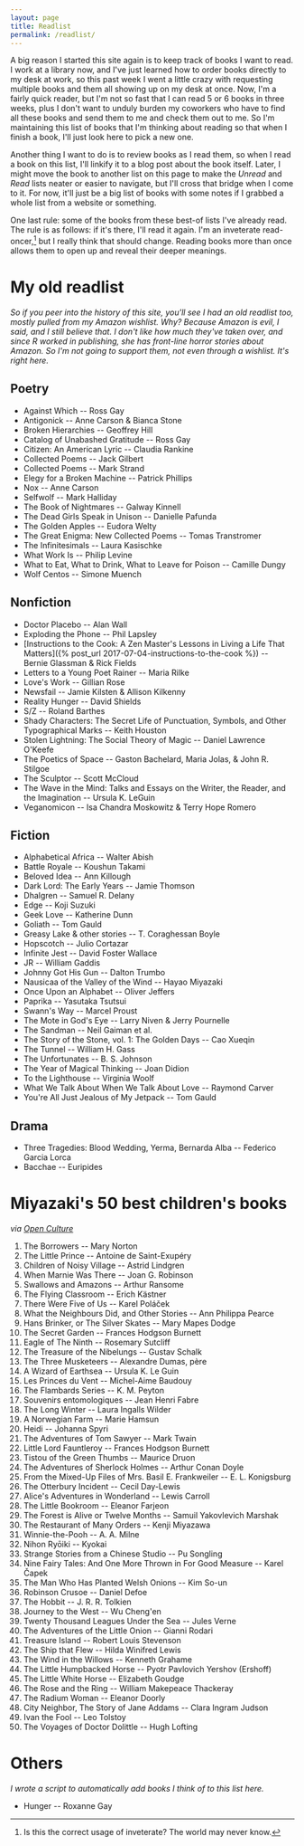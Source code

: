 ```yaml
---
layout: page
title: Readlist
permalink: /readlist/
---
```


A big reason I started this site again is to keep track of books I want to
read.  I work at a library now, and I've just learned how to order books
directly to my desk at work, so this past week I went a little crazy with
requesting multiple books and them all showing up on my desk at once.  Now,
I'm a fairly quick reader, but I'm not so fast that I can read 5 or 6 books in
three weeks, plus I don't want to unduly burden my coworkers who have to find
all these books and send them to me and check them out to me.  So I'm
maintaining this list of books that I'm thinking about reading so that when I
finish a book, I'll just look here to pick a new one.

Another thing I want to do is to review books as I read them, so when I read
a book on this list, I'll linkify it to a blog post about the book itself.
Later, I might move the book to another list on this page to make the *Unread*
and *Read* lists neater or easier to navigate, but I'll cross that bridge when
I come to it.  For now, it'll just be a big list of books with some notes if I
grabbed a whole list from a website or something.

One last rule: some of the books from these best-of lists I've already read.
The rule is as follows: if it's there, I'll read it again.  I'm an inveterate
read-oncer,[^1] but I really think that should change.  Reading books more
than once allows them to open up and reveal their deeper meanings.

[^1]: Is this the correct usage of inveterate?  The world may never know.

# My old readlist

*So if you peer into the history of this site, you'll see I had an old
readlist too, mostly pulled from my Amazon wishlist.  Why?  Because Amazon is
evil, I said, and I still believe that.  I don't like how much they've taken
over, and since R worked in publishing, she has front-line horror stories
about Amazon.  So I'm not going to support them, not even through a wishlist.
It's right here.*

## Poetry

- Against Which -- Ross Gay
- Antigonick -- Anne Carson & Bianca Stone
- Broken Hierarchies -- Geoffrey Hill
- Catalog of Unabashed Gratitude -- Ross Gay
- Citizen: An American Lyric -- Claudia Rankine
- Collected Poems -- Jack Gilbert
- Collected Poems -- Mark Strand
- Elegy for a Broken Machine -- Patrick Phillips
- Nox -- Anne Carson
- Selfwolf -- Mark Halliday
- The Book of Nightmares -- Galway Kinnell
- The Dead Girls Speak in Unison -- Danielle Pafunda
- The Golden Apples -- Eudora Welty
- The Great Enigma: New Collected Poems -- Tomas Transtromer
- The Infinitesimals -- Laura Kasischke
- What Work Is -- Philip Levine
- What to Eat, What to Drink, What to Leave for Poison -- Camille Dungy
- Wolf Centos -- Simone Muench

## Nonfiction

- Doctor Placebo -- Alan Wall
- Exploding the Phone -- Phil Lapsley
- [Instructions to the Cook: A Zen Master's Lessons in Living a Life That Matters]({% post_url 2017-07-04-instructions-to-the-cook %}) -- Bernie Glassman & Rick Fields
- Letters to a Young Poet Rainer -- Maria Rilke
- Love's Work -- Gillian Rose
- Newsfail -- Jamie Kilsten & Allison Kilkenny
- Reality Hunger -- David Shields
- S/Z -- Roland Barthes
- Shady Characters: The Secret Life of Punctuation, Symbols, and Other Typographical Marks -- Keith Houston
- Stolen Lightning: The Social Theory of Magic -- Daniel Lawrence O'Keefe
- The Poetics of Space -- Gaston Bachelard, Maria Jolas, & John R. Stilgoe
- The Sculptor -- Scott McCloud
- The Wave in the Mind: Talks and Essays on the Writer, the Reader, and the Imagination -- Ursula K. LeGuin
- Veganomicon -- Isa Chandra Moskowitz & Terry Hope Romero

## Fiction

- Alphabetical Africa -- Walter Abish
- Battle Royale -- Koushun Takami
- Beloved Idea -- Ann Killough
- Dark Lord: The Early Years -- Jamie Thomson
- Dhalgren -- Samuel R. Delany
- Edge -- Koji Suzuki
- Geek Love -- Katherine Dunn
- Goliath -- Tom Gauld
- Greasy Lake & other stories -- T. Coraghessan Boyle
- Hopscotch -- Julio Cortazar
- Infinite Jest -- David Foster Wallace
- JR -- William Gaddis
- Johnny Got His Gun -- Dalton Trumbo
- Nausicaa of the Valley of the Wind -- Hayao Miyazaki
- Once Upon an Alphabet -- Oliver Jeffers
- Paprika -- Yasutaka Tsutsui
- Swann's Way -- Marcel Proust
- The Mote in God's Eye -- Larry Niven & Jerry Pournelle
- The Sandman -- Neil Gaiman et al.
- The Story of the Stone, vol. 1: The Golden Days -- Cao Xueqin
- The Tunnel -- William H. Gass
- The Unfortunates -- B. S. Johnson
- The Year of Magical Thinking -- Joan Didion
- To the Lighthouse -- Virginia Woolf
- What We Talk About When We Talk About Love -- Raymond Carver
- You're All Just Jealous of My Jetpack -- Tom Gauld

## Drama

- Three Tragedies: Blood Wedding, Yerma, Bernarda Alba -- Federico Garcia Lorca
- Bacchae -- Euripides

# Miyazaki's 50 best children's books

*via 
[Open Culture](http://www.openculture.com/2017/05/hayao-miyazaki-picks-his-50-favorite-childrens-books.html)*

1.  The Borrowers -- Mary Norton
1.  The Little Prince -- Antoine de Saint-Exupéry
1.  Children of Noisy Village -- Astrid Lindgren
1.  When Marnie Was There -- Joan G. Robinson
1.  Swallows and Amazons -- Arthur Ransome
1.  The Flying Classroom -- Erich Kästner
1.  There Were Five of Us -- Karel Poláček
1.  What the Neighbours Did, and Other Stories -- Ann Philippa Pearce
1.  Hans Brinker, or The Silver Skates -- Mary Mapes Dodge
1.  The Secret Garden -- Frances Hodgson Burnett
1.  Eagle of The Ninth -- Rosemary Sutcliff
1.  The Treasure of the Nibelungs -- Gustav Schalk
1.  The Three Musketeers -- Alexandre Dumas, père
1.  A Wizard of Earthsea -- Ursula K. Le Guin
1.  Les Princes du Vent -- Michel-Aime Baudouy
1.  The Flambards Series -- K. M. Peyton
1.  Souvenirs entomologiques -- Jean Henri Fabre
1.  The Long Winter -- Laura Ingalls Wilder
1.  A Norwegian Farm -- Marie Hamsun
1.  Heidi -- Johanna Spyri
1.  The Adventures of Tom Sawyer -- Mark Twain
1.  Little Lord Fauntleroy -- Frances Hodgson Burnett
1.  Tistou of the Green Thumbs -- Maurice Druon
1.  The Adventures of Sherlock Holmes -- Arthur Conan Doyle
1.  From the Mixed-Up Files of Mrs. Basil E. Frankweiler -- E. L. Konigsburg
1.  The Otterbury Incident -- Cecil Day-Lewis
1.  Alice's Adventures in Wonderland -- Lewis Carroll
1.  The Little Bookroom -- Eleanor Farjeon
1.  The Forest is Alive or Twelve Months -- Samuil Yakovlevich Marshak
1.  The Restaurant of Many Orders -- Kenji Miyazawa
1.  Winnie-the-Pooh -- A. A. Milne
1.  Nihon Ryōiki -- Kyokai
1.  Strange Stories from a Chinese Studio -- Pu Songling
1.  Nine Fairy Tales: And One More Thrown in For Good Measure -- Karel Čapek
1.  The Man Who Has Planted Welsh Onions -- Kim So-un
1.  Robinson Crusoe -- Daniel Defoe
1.  The Hobbit -- J. R. R. Tolkien
1.  Journey to the West -- Wu Cheng'en
1.  Twenty Thousand Leagues Under the Sea -- Jules Verne
1.  The Adventures of the Little Onion -- Gianni Rodari
1.  Treasure Island -- Robert Louis Stevenson
1.  The Ship that Flew -- Hilda Winifred Lewis
1.  The Wind in the Willows -- Kenneth Grahame
1.  The Little Humpbacked Horse -- Pyotr Pavlovich Yershov (Ershoff)
1.  The Little White Horse -- Elizabeth Goudge
1.  The Rose and the Ring -- William Makepeace Thackeray
1.  The Radium Woman -- Eleanor Doorly
1.  City Neighbor, The Story of Jane Addams -- Clara Ingram Judson
1.  Ivan the Fool -- Leo Tolstoy
1.  The Voyages of Doctor Dolittle -- Hugh Lofting

# Others

*I wrote a script to automatically add books I think of to this list here.*

- Hunger -- Roxanne Gay
